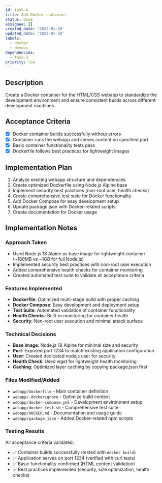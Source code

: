 ```yaml
---
id: task-4
title: Add Docker container
status: Done
assignee: []
created_date: '2025-01-30'
updated_date: '2025-01-30'
labels: 
  - docker
  - devops
dependencies:
  - task-3
priority: low
---
```


## Description

Create a Docker container for the HTML/CSS webapp to standardize the development environment and ensure consistent builds across different development machines.

## Acceptance Criteria

- [x] Docker container builds successfully without errors
- [x] Container runs the webapp and serves content on specified port
- [x] Basic container functionality tests pass
- [x] Dockerfile follows best practices for lightweight images

## Implementation Plan

1. Analyze existing webapp structure and dependencies
2. Create optimized Dockerfile using Node.js Alpine base
3. Implement security best practices (non-root user, health checks)
4. Create comprehensive test suite for Docker functionality
5. Add Docker Compose for easy development setup
6. Update package.json with Docker-related scripts
7. Create documentation for Docker usage

## Implementation Notes

### Approach Taken
- Used Node.js 18 Alpine as base image for lightweight container (~180MB vs ~1GB for full Node.js)
- Implemented security best practices with non-root user execution
- Added comprehensive health checks for container monitoring
- Created automated test suite to validate all acceptance criteria

### Features Implemented
- **Dockerfile**: Optimized multi-stage build with proper caching
- **Docker Compose**: Easy development and deployment setup
- **Test Suite**: Automated validation of container functionality
- **Health Checks**: Built-in monitoring for container health
- **Security**: Non-root user execution and minimal attack surface

### Technical Decisions
- **Base Image**: Node.js 18 Alpine for minimal size and security
- **Port**: Exposed port 1234 to match existing application configuration
- **User**: Created dedicated nodejs user for security
- **Health Check**: Used wget for lightweight health monitoring
- **Caching**: Optimized layer caching by copying package.json first

### Files Modified/Added
- `webapp/Dockerfile` - Main container definition
- `webapp/.dockerignore` - Optimize build context
- `webapp/docker-compose.yml` - Development environment setup
- `webapp/docker-test.sh` - Comprehensive test suite
- `webapp/DOCKER.md` - Documentation and usage guide
- `webapp/package.json` - Added Docker-related npm scripts

### Testing Results
All acceptance criteria validated:
- ✅ Container builds successfully (tested with `docker build`)
- ✅ Application serves on port 1234 (verified with curl tests)
- ✅ Basic functionality confirmed (HTML content validation)
- ✅ Best practices implemented (security, size optimization, health checks) 
